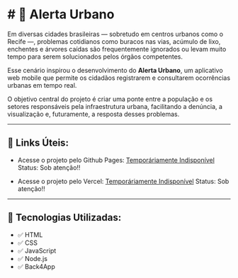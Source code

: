 # # 📌 Alerta Urbano

Em diversas cidades brasileiras — sobretudo em centros urbanos como o Recife —, 
problemas cotidianos como buracos nas vias, acúmulo de lixo, enchentes e árvores 
caídas são frequentemente ignorados ou levam muito tempo para serem solucionados 
pelos órgãos competentes.

Esse cenário inspirou o desenvolvimento do **Alerta Urbano**, um aplicativo web
mobile que permite os cidadãos registrarem e consultarem ocorrências urbanas em 
tempo real.

O objetivo central do projeto é criar uma ponte entre a população e os setores 
responsáveis pela infraestrutura urbana, facilitando a denúncia, a visualização e, 
futuramente, a resposta desses problemas.

---

## 🚀 Links Úteis:

- Acesse o projeto pelo Github Pages:
[Temporáriamente Indisponível]()
Status: Sob atenção‼️


- Acesse o projeto pelo Vercel:
[Temporáriamente Indisponível]()
Status: Sob atenção‼️

---

## 🚀 Tecnologias Utilizadas:

- ✅ HTML
- ✅ CSS
- ✅ JavaScript
- ✅ Node.js
- ✅ Back4App